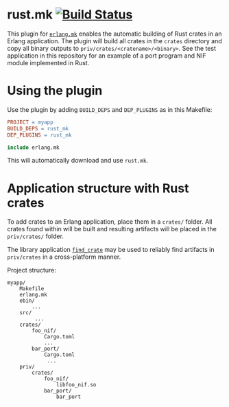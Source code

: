 # rust.mk   [![Build Status](https://travis-ci.org/goertzenator/rust.mk.svg?branch=master)](https://travis-ci.org/goertzenator/rust.mk)

This plugin for [`erlang.mk`](https://github.com/ninenines/erlang.mk) enables the automatic building of Rust crates in an Erlang application.
The plugin will build all crates in the `crates` directory and copy all binary outputs to `priv/crates/<cratename>/<binary>`.
See the test application in this repository for an example of a port program and NIF module implemented in Rust.

# Using the plugin
Use the plugin by adding `BUILD_DEPS` and `DEP_PLUGINS` as in this Makefile:

``` Makefile
PROJECT = myapp
BUILD_DEPS = rust_mk
DEP_PLUGINS = rust_mk

include erlang.mk
```
This will automatically download and use `rust.mk`.


# Application structure with Rust crates
To add crates to an Erlang application, place them in a `crates/` folder.  All crates found within will be built and resulting artifacts will be placed in the `priv/crates/` folder.

The library application [`find_crate`](https://github.com/goertzenator/find_crate) may be used to reliably find artifacts in `priv/crates` in a cross-platform manner.


Project structure:
```
myapp/
    Makefile
    erlang.mk
    ebin/
        ...
    src/
         ...
    crates/
        foo_nif/
            Cargo.toml
            ...
        bar_port/
            Cargo.toml
             ...
    priv/
        crates/
            foo_nif/
                libfoo_nif.so
            bar_port/
                bar_port

```


